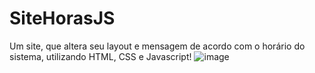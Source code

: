 # SiteHorasJS
Um site, que altera seu layout e mensagem de acordo com o horário do sistema, utilizando HTML, CSS e Javascript!
![image](https://user-images.githubusercontent.com/103765355/186568604-2d1e385d-09f2-4d73-880e-25c451233ef7.png)
